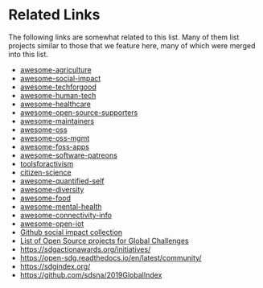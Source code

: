 # Related Links

The following links are somewhat related to this list.
Many of them list projects similar to those that we feature here, many of which
were merged into this list.

- [awesome-agriculture](https://github.com/beaorn/awesome-agriculture#readme)
- [awesome-social-impact](https://github.com/OtavioRMachado/awesome-social-impact)
- [awesome-techforgood](https://github.com/TechforgoodCAST/awesome-techforgood)
- [awesome-human-tech](https://github.com/humanetech-community/awesome-humane-tech#readme)
- [awesome-healthcare](https://github.com/kakoni/awesome-healthcare#readme)
- [awesome-open-source-supporters](https://github.com/zachflower/awesome-open-source-supporters#readme)
- [awesome-maintainers](https://github.com/nayafia/awesome-maintainers#readme)
- [awesome-oss](https://github.com/hzoo/awesome-oss)
- [awesome-oss-mgmt](https://github.com/todogroup/awesome-oss-mgmt)
- [awesome-foss-apps](https://github.com/DataDaoDe/awesome-foss-apps#readme)
- [awesome-software-patreons](https://github.com/uraimo/awesome-software-patreons#readme)
- [toolsforactivism](https://github.com/drewrwilson/toolsforactivism#readme)
- [citizen-science](https://github.com/dylanrees/citizen-science#readme)
- [awesome-quantified-self](https://github.com/woop/awesome-quantified-self#readme)
- [awesome-diversity](https://github.com/folkswhocode/awesome-diversity#readme)
- [awesome-food](https://github.com/jzarca01/awesome-food#readme)
- [awesome-mental-health](https://github.com/dreamingechoes/awesome-mental-health#readme)
- [awesome-connectivity-info](https://github.com/stevesong/awesome-connectivity-info#readme)
- [awesome-open-iot](https://github.com/Agile-IoT/awesome-open-iot)
- [Github social impact collection](https://github.com/collections/social-impact)
- [List of Open Source projects for Global Challenges](https://panglosslabs.org/projects/osprojgc/)
- https://sdgactionawards.org/initiatives/
- https://open-sdg.readthedocs.io/en/latest/community/
- https://sdgindex.org/
- https://github.com/sdsna/2019GlobalIndex
